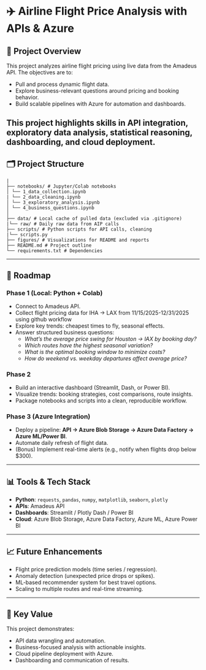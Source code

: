# ✈️ Airline Flight Price Analysis with APIs & Azure

## 📌 Project Overview
This project analyzes airline flight pricing using live data from the Amadeus API.
The objectives are to:
- Pull and process dynamic flight data.
- Explore business-relevant questions around pricing and booking behavior.
- Build scalable pipelines with Azure for automation and dashboards.

This project highlights skills in **API integration, exploratory data analysis, statistical reasoning, dashboarding, and cloud deployment**.
---
## 🗂️ Project Structure

```airline-flight-prices/
|
├── notebooks/ # Jupyter/Colab notebooks
│ └── 1_data_collection.ipynb
| └── 2_data_cleaning.ipynb
│ └── 3_exploratory_analysis.ipynb
│ └── 4_business_questions.ipynb
│
├── data/ # Local cache of pulled data (excluded via .gitignore)
|└── raw/ # Daily raw data from AIP calls
├── scripts/ # Python scripts for API calls, cleaning
|└── scripts.py
├── figures/ # Visualizations for README and reports
├── README.md # Project outline
└── requirements.txt # Dependencies 
```
---

## 🚀 Roadmap

### Phase 1 (Local: Python + Colab)
- Connect to Amadeus API.
- Collect flight pricing data for IHA -> LAX from 11/15/2025-12/31/2025 using github workflow
- Explore key trends: cheapest times to fly, seasonal effects.
- Answer structured business questions:
  - *What’s the average price swing for Houston → lAX by booking day?*
  - *Which routes have the highest seasonal variation?*
  - *What is the optimal booking window to minimize costs?*
  - *How do weekend vs. weekday departures affect average price?*

### Phase 2 
- Build an interactive dashboard (Streamlit, Dash, or Power BI).
- Visualize trends: booking strategies, cost comparisons, route insights.
- Package notebooks and scripts into a clean, reproducible workflow.

### Phase 3 (Azure Integration)
- Deploy a pipeline: **API → Azure Blob Storage → Azure Data Factory → Azure ML/Power BI**.
- Automate daily refresh of flight data.
- (Bonus) Implement real-time alerts (e.g., notify when flights drop below $300).

---

## 📊 Tools & Tech Stack
- **Python**: `requests`, `pandas`, `numpy`, `matplotlib`, `seaborn`, `plotly`
- **APIs**: Amadeus API 
- **Dashboards**: Streamlit / Plotly Dash / Power BI
- **Cloud**: Azure Blob Storage, Azure Data Factory, Azure ML, Azure Power BI

---

## 📈 Future Enhancements
- Flight price prediction models (time series / regression).
- Anomaly detection (unexpected price drops or spikes).
- ML-based recommender system for best travel options.
- Scaling to multiple routes and real-time streaming.

---

## 🔑 Key Value
This project demonstrates:
- API data wrangling and automation.
- Business-focused analysis with actionable insights.
- Cloud pipeline deployment with Azure.
- Dashboarding and communication of results.
